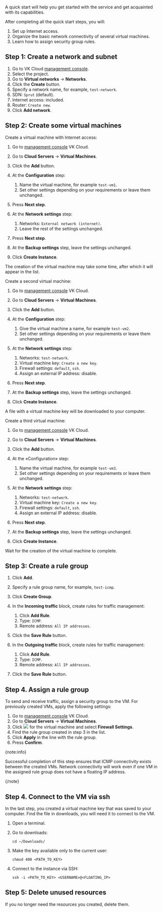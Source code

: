A quick start will help you get started with the service and get acquainted with its capabilities.

After completing all the quick start steps, you will:

1. Set up Internet access.
1. Organize the basic network connectivity of several virtual machines.
1. Learn how to assign security group rules.

## Step 1: Create a network and subnet

1. Go to VK Cloud [management console](https://msk.cloud.vk.com/app/en).
1. Select the project.
1. Go to **Virtual networks** → **Networks**.
1. Click the **Create** button.
1. Specify a network name, for example, `test-network`.
1. SDN: `Sprut` (default).
1. Internet access: included.
1. Router: `Create new`.
1. Click **Add network**.

## Step 2: Create some virtual machines

Create a virtual machine with Internet access:

1. Go to [management console](https://msk.cloud.vk.com/app/) VK Cloud.
1. Go to **Cloud Servers** → **Virtual Machines**.
1. Click the **Add** button.
1. At the **Configuration** step:

    1. Name the virtual machine, for example `test-vm1`.
    1. Set other settings depending on your requirements or leave them unchanged.

1. Press **Next step**.
1. At the **Network settings** step:

     1. Networks: `External network (internet)`.
     1. Leave the rest of the settings unchanged.

1. Press **Next step**.
1. At the **Backup settings** step, leave the settings unchanged.
1. Click **Create Instance**.

The creation of the virtual machine may take some time, after which it will appear in the list.

Create a second virtual machine:

1. Go to [management console](https://msk.cloud.vk.com/app/) VK Cloud.
1. Go to **Cloud Servers** → **Virtual Machines**.
1. Click the **Add** button.
1. At the **Configuration** step:

     1. Give the virtual machine a name, for example `test-vm2`.
     1. Set other settings depending on your requirements or leave them unchanged.

1. At the **Network settings** step:

     1. Networks: `test-network`.
     2. Virtual machine key: `Create a new key`.
     3. Firewall settings: `default`, `ssh`.
     4. Assign an external IP address: disable.

2. Press **Next step**.
3. At the **Backup settings** step, leave the settings unchanged.
4. Click **Create Instance**.

A file with a virtual machine key will be downloaded to your computer.

Create a third virtual machine:

1. Go to [management console](https://msk.cloud.vk.com/app/) VK Cloud.
1. Go to **Cloud Servers** → **Virtual Machines**.
1. Click the **Add** button.
1. At the «Configuration» step:

     1. Name the virtual machine, for example `test-vm3`.
     1. Set other settings depending on your requirements or leave them unchanged.

1. At the **Network settings** step:

    1. Networks: `test-network`.
    1. Virtual machine key: `Create a new key`.
    1. Firewall settings: `default`, `ssh`.
    1. Assign an external IP address: disable.

1. Press **Next step**.
1. At the **Backup settings** step, leave the settings unchanged.
1. Click **Create Instance**.

Wait for the creation of the virtual machine to complete.

## Step 3: Create a rule group

1. Click **Add**.
1. Specify a rule group name, for example, `test-icmp`.
1. Click **Create Group**.
1. In the **Incoming traffic** block, create rules for traffic management:

     1. Click **Add Rule**.
     1. Type: `ICMP`.
     1. Remote address: `All IP addresses`.

1. Click the **Save Rule** button.
1. In the **Outgoing traffic** block, create rules for traffic management:

     1. Click **Add Rule**.
     1. Type: `ICMP`.
     1. Remote address: `All IP addresses`.

1. Click the **Save Rule** button.

## Step 4. Assign a rule group

To send and receive traffic, assign a security group to the VM. For previously created VMs, apply the following settings:

1. Go to [management console](https://msk.cloud.vk.com/app/) VK Cloud.
1. Go to **Cloud Servers** → **Virtual Machines**.
1. Click ![ ](/en/assets/more-icon.svg "inline") for the virtual machine and select **Firewall Settings**.
1. Find the rule group created in step 3 in the list.
1. Click **Apply** in the line with the rule group.
1. Press **Confirm**.

{note:info}

Successful completion of this step ensures that ICMP connectivity exists between the created VMs. Network connectivity will work even if one VM in the assigned rule group does not have a floating IP address.

{/note}

## Step 4. Connect to the VM via ssh

In the last step, you created a virtual machine key that was saved to your computer. Find the file in downloads, you will need it to connect to the VM.

1. Open a terminal.
1. Go to downloads:

    ```console
    cd ~/Downloads/
    ```

1. Make the key available only to the current user:

     ```console
     chmod 400 <PATH_TO_KEY>
     ```

1. Connect to the instance via SSH:

     ```console
     ssh -i <PATH_TO_KEY> <USERNAME>@<FLOATING_IP>
     ```

## Step 5: Delete unused resources

If you no longer need the resources you created, delete them.
